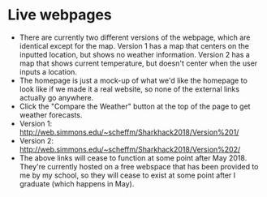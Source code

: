 # Live webpages
- There are currently two different versions of the webpage, which are identical except for the map.  Version 1 has a map that centers on the inputted location, but shows no weather information.  Version 2 has a map that shows current temperature, but doesn't center when the user inputs a location.
- The homepage is just a mock-up of what we'd like the homepage to look like if we made it a real website, so none of the external links actually go anywhere.
- Click the "Compare the Weather" button at the top of the page to get weather forecasts.
- Version 1: http://web.simmons.edu/~scheffm/Sharkhack2018/Version%201/
- Version 2: http://web.simmons.edu/~scheffm/Sharkhack2018/Version%202/
- The above links will cease to function at some point after May 2018.  They're currently hosted on a free webspace that has been provided to me by my school, so they will cease to exist at some point after I graduate (which happens in May).
